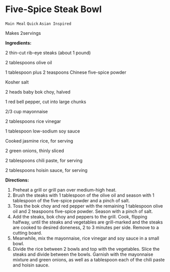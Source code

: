 # Five-Spice Steak Bowl

`Main Meal` `Quick` `Asian Inspired`

Makes 2servings

**Ingredients:**

2 thin-cut rib-eye steaks (about 1 pound)

2 tablespoons olive oil

1 tablespoon plus 2 teaspoons Chinese five-spice powder

Kosher salt 

2 heads baby bok choy, halved 

1 red bell pepper, cut into large chunks 

2/3 cup mayonnaise 

2 tablespoons rice vinegar 

1 tablespoon low-sodium soy sauce 

Cooked jasmine rice, for serving

2 green onions, thinly sliced

2 tablespoons chili paste, for serving 

2 tablespoons hoisin sauce, for serving 

**Directions:**

1. Preheat a grill or grill pan over medium-high heat.
2. Brush the steaks with 1 tablespoon of the olive oil and season with 1 tablespoon of the five-spice powder and a pinch of salt.
3. Toss the bok choy and red pepper with the remaining 1 tablespoon olive oil and 2 teaspoons five-spice powder. Season with a pinch of salt.
4. Add the steaks, bok choy and peppers to the grill. Cook, flipping halfway, until the steaks and vegetables are grill-marked and the steaks are cooked to desired doneness, 2 to 3 minutes per side. Remove to a cutting board.
5. Meanwhile, mix the mayonnaise, rice vinegar and soy sauce in a small bowl.
6. Divide the rice between 2 bowls and top with the vegetables. Slice the steaks and divide between the bowls. Garnish with the mayonnaise mixture and green onions, as well as a tablespoon each of the chili paste and hoisin sauce.
